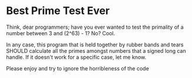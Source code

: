 # Best Prime Test Ever

Think, dear programmers; have you ever wanted to test the primality of a number between 3 and (2^63) - 1? No? Cool.

In any case, this program that is held together by rubber bands and tears SHOULD calculate all the primes amongst numbers that a signed long can handle. If it doesn't work for a specific case, let me know.

Please enjoy and try to ignore the horribleness of the code
